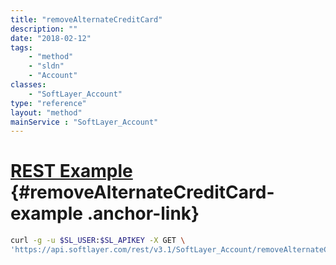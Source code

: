 ```yaml
---
title: "removeAlternateCreditCard"
description: ""
date: "2018-02-12"
tags:
    - "method"
    - "sldn"
    - "Account"
classes:
    - "SoftLayer_Account"
type: "reference"
layout: "method"
mainService : "SoftLayer_Account"
---
```


# [REST Example](#removeAlternateCreditCard-example) <a href="/article/rest/"><i class="fas fa-question"></i></a> {#removeAlternateCreditCard-example .anchor-link} 
```bash
curl -g -u $SL_USER:$SL_APIKEY -X GET \
'https://api.softlayer.com/rest/v3.1/SoftLayer_Account/removeAlternateCreditCard'
```
